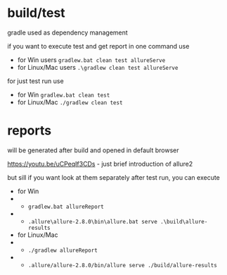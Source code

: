 # build/test
gradle used as dependency management

if you want to execute test and get report in one command use
* for Win users `gradlew.bat clean test allureServe`
* for Linux/Mac users `.\gradlew clean test allureServe`

for just test run use

* for Win `gradlew.bat clean test`
* for Linux/Mac `./gradlew clean test`

# reports
will be generated after build and opened in default browser

https://youtu.be/uCPeqIf3CDs - just brief introduction of allure2

but sill if you want look at them separately after test run, you can execute

* for Win 
* * `gradlew.bat allureReport` 
* * `.allure\allure-2.8.0\bin\allure.bat serve .\build\allure-results`
* for Linux/Mac 
* * `./gradlew allureReport` 
* * `.allure/allure-2.8.0/bin/allure serve ./build/allure-results`